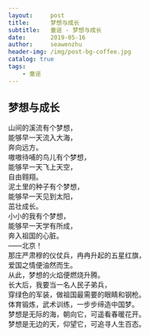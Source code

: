 ```yaml
---
layout:     post
title:      梦想与成长
subtitle:   童谣 - 梦想与成长
date:       2019-05-16
author:     seawenzhu
header-img: /img/post-bg-coffee.jpg
catalog: true
tags:
    - 童谣
---
```

## 梦想与成长

山间的溪流有个梦想，  
能够早一天流入大海，  
奔向远方。  
嗷嗷待哺的鸟儿有个梦想，  
能够早一天飞上天空，  
自由翱翔。  
泥土里的种子有个梦想，  
能够早一天见到太阳，  
茁壮成长。  
小小的我有个梦想，  
能够早一天学有所成，  
奔入祖国的心脏。  
——北京！  
那庄严肃穆的仪仗兵，冉冉升起的五星红旗，  
爱国之情便油然而生。  
从此，梦想的火焰便燃烧升腾。  
长大后，我要当一名人民子弟兵，  
穿绿色的军装，做祖国最需要的眼睛和钢枪。  
体育锻炼，武术训练，一步步缔造中国梦。  
梦想是无际的海，朝向它，可遥看春暖花开。  
梦想是无边的天，仰望它，可追寻人生百态。  
